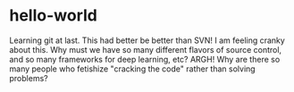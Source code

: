 # hello-world
Learning git at last. This had better be better than SVN!
I am feeling cranky about this. Why must we have so many different flavors of source control, and so many frameworks for deep learning, etc? ARGH! Why are there so many people who fetishize "cracking the code" rather than solving problems? 
